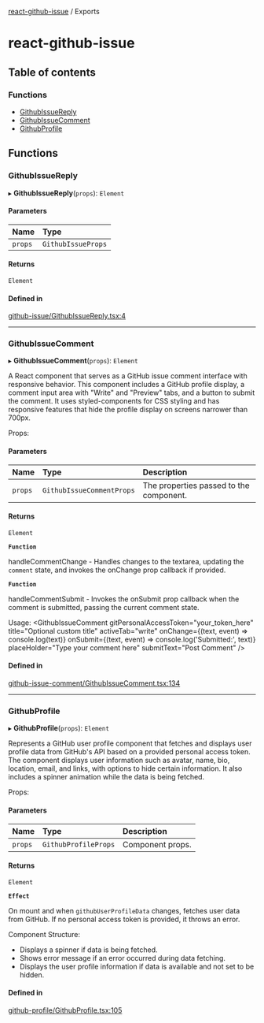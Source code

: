 [react-github-issue](README.md) / Exports

# react-github-issue

## Table of contents

### Functions

- [GithubIssueReply](modules.md#githubissue)
- [GithubIssueComment](modules.md#githubissuecomment)
- [GithubProfile](modules.md#githubprofile)

## Functions

### GithubIssueReply

▸ **GithubIssueReply**(`props`): `Element`

#### Parameters

| Name | Type |
| :------ | :------ |
| `props` | `GithubIssueProps` |

#### Returns

`Element`

#### Defined in

[github-issue/GithubIssueReply.tsx:4](https://github.com/jun-young1993/react-github-issue/blob/24962b11252d1c7ee6b422c2a3347174995ea29b/src/component/github-issue/GithubIssue.tsx#L4)

___

### GithubIssueComment

▸ **GithubIssueComment**(`props`): `Element`

A React component that serves as a GitHub issue comment interface with responsive behavior.
This component includes a GitHub profile display, a comment input area with "Write" and "Preview" tabs,
and a button to submit the comment. It uses styled-components for CSS styling and has responsive
features that hide the profile display on screens narrower than 700px.

Props:

#### Parameters

| Name | Type | Description |
| :------ | :------ | :------ |
| `props` | `GithubIssueCommentProps` | The properties passed to the component. |

#### Returns

`Element`

**`Function`**

handleCommentChange - Handles changes to the textarea, updating the `comment` state, and invokes the onChange prop callback if provided.

**`Function`**

handleCommentSubmit - Invokes the onSubmit prop callback when the comment is submitted, passing the current comment state.

Usage:
<GithubIssueComment
  gitPersonalAccessToken="your_token_here"
  title="Optional custom title"
  activeTab="write"
  onChange={(text, event) => console.log(text)}
  onSubmit={(text, event) => console.log('Submitted:', text)}
  placeHolder="Type your comment here"
  submitText="Post Comment"
/>

#### Defined in

[github-issue-comment/GithubIssueComment.tsx:134](https://github.com/jun-young1993/react-github-issue/blob/24962b11252d1c7ee6b422c2a3347174995ea29b/src/component/github-issue-comment/GithubIssueComment.tsx#L134)

___

### GithubProfile

▸ **GithubProfile**(`props`): `Element`

Represents a GitHub user profile component that fetches and displays user profile data
from GitHub's API based on a provided personal access token. The component displays user
information such as avatar, name, bio, location, email, and links, with options to hide
certain information. It also includes a spinner animation while the data is being fetched.

Props:

#### Parameters

| Name | Type | Description |
| :------ | :------ | :------ |
| `props` | `GithubProfileProps` | Component props. |

#### Returns

`Element`

**`Effect`**

On mount and when `githubUserProfileData` changes, fetches user data from GitHub.
If no personal access token is provided, it throws an error.

Component Structure:
- Displays a spinner if data is being fetched.
- Shows error message if an error occurred during data fetching.
- Displays the user profile information if data is available and not set to be hidden.

#### Defined in

[github-profile/GithubProfile.tsx:105](https://github.com/jun-young1993/react-github-issue/blob/24962b11252d1c7ee6b422c2a3347174995ea29b/src/component/github-profile/GithubProfile.tsx#L105)
